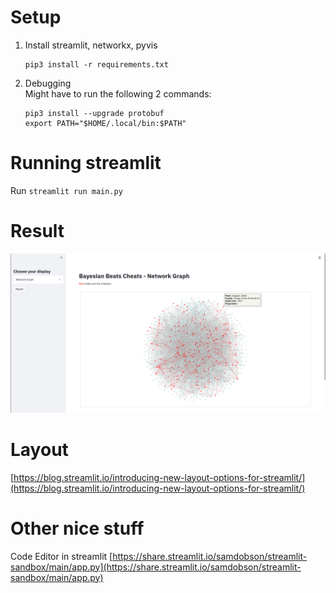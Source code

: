 # Setup

1. Install streamlit, networkx, pyvis
   ```
   pip3 install -r requirements.txt
   ```
2. Debugging  
   Might have to run the following 2 commands:
   ```
   pip3 install --upgrade protobuf
   export PATH="$HOME/.local/bin:$PATH"
   ```

# Running streamlit

Run `streamlit run main.py`

# Result

![graph](image/graph.png)

# Layout

[https://blog.streamlit.io/introducing-new-layout-options-for-streamlit/](https://blog.streamlit.io/introducing-new-layout-options-for-streamlit/)

# Other nice stuff

Code Editor in streamlit
[https://share.streamlit.io/samdobson/streamlit-sandbox/main/app.py](https://share.streamlit.io/samdobson/streamlit-sandbox/main/app.py)
